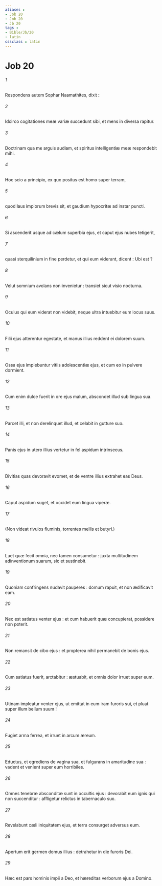 ```yaml
---
aliases : 
- Job 20
- Job 20
- Jb 20
tags : 
- Bible/Jb/20
- latin
cssclass : latin
---
```


# Job 20

###### 1
Respondens autem Sophar Naamathites, dixit :
###### 2
Idcirco cogitationes meæ variæ succedunt sibi, et mens in diversa rapitur.
###### 3
Doctrinam qua me arguis audiam, et spiritus intelligentiæ meæ respondebit mihi.
###### 4
Hoc scio a principio, ex quo positus est homo super terram,
###### 5
quod laus impiorum brevis sit, et gaudium hypocritæ ad instar puncti.
###### 6
Si ascenderit usque ad cælum superbia ejus, et caput ejus nubes tetigerit,
###### 7
quasi sterquilinium in fine perdetur, et qui eum viderant, dicent : Ubi est ?
###### 8
Velut somnium avolans non invenietur : transiet sicut visio nocturna.
###### 9
Oculus qui eum viderat non videbit, neque ultra intuebitur eum locus suus.
###### 10
Filii ejus atterentur egestate, et manus illius reddent ei dolorem suum.
###### 11
Ossa ejus implebuntur vitiis adolescentiæ ejus, et cum eo in pulvere dormient.
###### 12
Cum enim dulce fuerit in ore ejus malum, abscondet illud sub lingua sua.
###### 13
Parcet illi, et non derelinquet illud, et celabit in gutture suo.
###### 14
Panis ejus in utero illius vertetur in fel aspidum intrinsecus.
###### 15
Divitias quas devoravit evomet, et de ventre illius extrahet eas Deus.
###### 16
Caput aspidum suget, et occidet eum lingua viperæ.
###### 17
(Non videat rivulos fluminis, torrentes mellis et butyri.)
###### 18
Luet quæ fecit omnia, nec tamen consumetur : juxta multitudinem adinventionum suarum, sic et sustinebit.
###### 19
Quoniam confringens nudavit pauperes : domum rapuit, et non ædificavit eam.
###### 20
Nec est satiatus venter ejus : et cum habuerit quæ concupierat, possidere non poterit.
###### 21
Non remansit de cibo ejus : et propterea nihil permanebit de bonis ejus.
###### 22
Cum satiatus fuerit, arctabitur : æstuabit, et omnis dolor irruet super eum.
###### 23
Utinam impleatur venter ejus, ut emittat in eum iram furoris sui, et pluat super illum bellum suum !
###### 24
Fugiet arma ferrea, et irruet in arcum æreum.
###### 25
Eductus, et egrediens de vagina sua, et fulgurans in amaritudine sua : vadent et venient super eum horribiles.
###### 26
Omnes tenebræ absconditæ sunt in occultis ejus : devorabit eum ignis qui non succenditur : affligetur relictus in tabernaculo suo.
###### 27
Revelabunt cæli iniquitatem ejus, et terra consurget adversus eum.
###### 28
Apertum erit germen domus illius : detrahetur in die furoris Dei.
###### 29
Hæc est pars hominis impii a Deo, et hæreditas verborum ejus a Domino.
